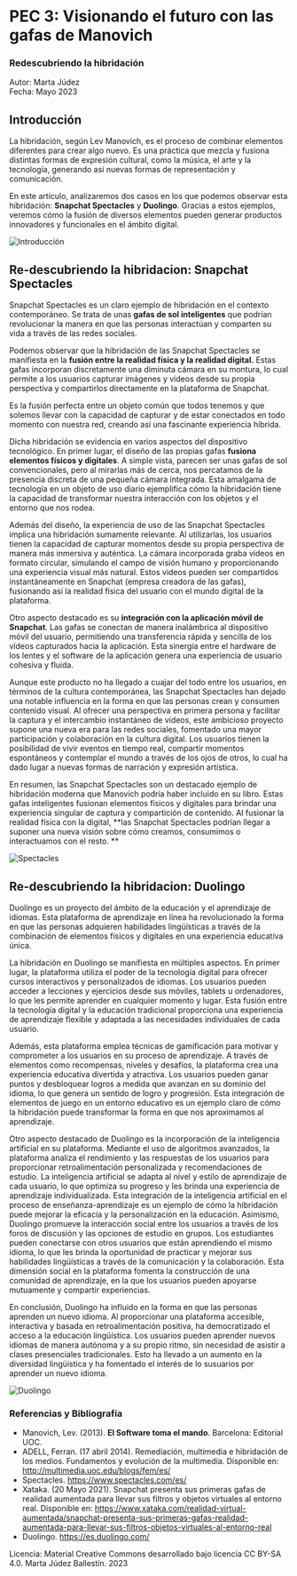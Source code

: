 # PEC 3: Visionando el futuro con las gafas de Manovich
### Redescubriendo la hibridación
 
Autor: Marta Júdez  
Fecha: Mayo 2023


## Introducción

La hibridación, según Lev Manovich, es el proceso de combinar elementos diferentes para crear algo nuevo. Es una práctica que mezcla y fusiona distintas formas de expresión cultural, como la música, el arte y la tecnología, generando así nuevas formas de representación y comunicación.

En este artículo, analizaremos dos casos en los que podemos observar esta hibridación: **Snapchat Spectacles** y **Duolingo**. 
Gracias a estos ejemplos, veremos cómo la fusión de diversos elementos pueden generar productos innovadores y funcionales en el ámbito digital.

![Introducción]([https://img.freepik.com/free-photo/man-hand-holding-virtual-world-with-internet-connection-metaverse-global-business-marketing-banking-financial-pass-thru-application-technology-concept_616485-32.jpg?w=1060&t=st=1684786051~exp=1684786651~hmac=2d401c16d5f9682ffc9786f88a67bf4ae453a4a885968d8f70a8e4fcfe234f7c](https://images.unsplash.com/photo-1496171367470-9ed9a91ea931?ixlib=rb-4.0.3&ixid=M3wxMjA3fDB8MHxwaG90by1wYWdlfHx8fGVufDB8fHx8fA%3D%3D&auto=format&fit=crop&w=1740&q=80))

## Re-descubriendo la hibridacion: Snapchat Spectacles 

Snapchat Spectacles es un claro ejemplo de hibridación en el contexto contemporáneo. Se trata de unas **gafas de sol inteligentes** que podrían revolucionar la manera en que las personas interactúan y comparten su vida a través de las redes sociales.

Podemos observar que la hibridación de las Snapchat Spectacles se manifiesta en la **fusión entre la realidad física y la realidad digital.** Estas gafas incorporan discretamente una diminuta cámara en su montura, lo cual permite a los usuarios capturar imágenes y videos desde su propia perspectiva y compartirlos directamente en la plataforma de Snapchat. 

Es la fusión perfecta entre un objeto común que todos tenemos y que solemos llevar con la capacidad de capturar y de estar conectados en todo momento con nuestra red, creando así una fascinante experiencia híbrida.

Dicha hibridación se evidencia en varios aspectos del dispositivo tecnológico. En primer lugar, el diseño de las propias gafas **fusiona elementos físicos y digitales**. A simple vista, parecen ser unas gafas de sol convencionales, pero al mirarlas más de cerca, nos percatamos de la presencia discreta de una pequeña cámara integrada. Esta amalgama de tecnología en un objeto de uso diario ejemplifica cómo la hibridación tiene la capacidad de transformar nuestra interacción con los objetos y el entorno que nos rodea.

Además del diseño, la experiencia de uso de las Snapchat Spectacles implica una hibridación sumamente relevante. Al utilizarlas, los usuarios tienen la capacidad de capturar momentos desde su propia perspectiva de manera más inmersiva y auténtica. La cámara incorporada graba videos en formato circular, simulando el campo de visión humano y proporcionando una experiencia visual más natural. Estos videos pueden ser compartidos instantáneamente en Snapchat (empresa creadora de las gafas), fusionando así la realidad física del usuario con el mundo digital de la plataforma.

Otro aspecto destacado es su **integración con la aplicación móvil de Snapchat**. Las gafas se conectan de manera inalámbrica al dispositivo móvil del usuario, permitiendo una transferencia rápida y sencilla de los vídeos capturados hacia la aplicación. Esta sinergia entre el hardware de los lentes y el software de la aplicación genera una experiencia de usuario cohesiva y fluida.

Aunque este producto no ha llegado a cuajar del todo entre los usuarios, en términos de la cultura contemporánea, las Snapchat Spectacles han dejado una notable influencia en la forma en que las personas crean y consumen contenido visual. Al ofrecer una perspectiva en primera persona y facilitar la captura y el intercambio instantáneo de vídeos, este ambicioso proyecto supone una nueva era para las redes sociales, fomentado una mayor participación y colaboración en la cultura digital. Los usuarios tienen la posibilidad de vivir eventos en tiempo real, compartir momentos espontáneos y contemplar el mundo a través de los ojos de otros, lo cual ha dado lugar a nuevas formas de narración y expresión artística.

En resumen, las Snapchat Spectacles son un destacado ejemplo de hibridación moderna que Manovich podría haber incluido en su libro. Estas gafas inteligentes fusionan elementos físicos y digitales para brindar una experiencia singular de captura y compartición de contenido. Al fusionar la realidad física con la digital, **las Snapchat Spectacles podrían llegar a suponer una nueva visión sobre cómo creamos, consumimos o interactuamos con el resto. **

![Spectacles]([https://img.freepik.com/free-photo/high-angle-scouts-playing-with-map_23-2149885211.jpg?w=1060&t=st=1684787385~exp=1684787985~hmac=0b0107eb4e58e9ff205024551542403e31dfa9827e1a3ad8ce8bb3598dbd5a9c](https://storage.googleapis.com/spectacles-v3/6b5bcd7414cdddf3e35be5e76a62ac7e9ef89693/Products/module1/DT/Product_Module1_DT_HoverOnModel.webp))


## Re-descubriendo la hibridacion: Duolingo

Duolingo es un proyecto del ámbito de la educación y el aprendizaje de idiomas. Esta plataforma de aprendizaje en línea ha revolucionado la forma en que las personas adquieren habilidades lingüísticas a través de la combinación de elementos físicos y digitales en una experiencia educativa única.

La hibridación en Duolingo se manifiesta en múltiples aspectos. En primer lugar, la plataforma utiliza el poder de la tecnología digital para ofrecer cursos interactivos y personalizados de idiomas. Los usuarios pueden acceder a lecciones y ejercicios desde sus móviles, tablets u ordenadores, lo que les permite aprender en cualquier momento y lugar. Esta fusión entre la tecnología digital y la educación tradicional proporciona una experiencia de aprendizaje flexible y adaptada a las necesidades individuales de cada usuario.

Además, esta plataforma emplea técnicas de gamificación para motivar y comprometer a los usuarios en su proceso de aprendizaje. A través de elementos como recompensas, niveles y desafíos, la plataforma crea una experiencia educativa divertida y atractiva. Los usuarios pueden ganar puntos y desbloquear logros a medida que avanzan en su dominio del idioma, lo que genera un sentido de logro y progresión. Esta integración de elementos de juego en un entorno educativo es un ejemplo claro de cómo la hibridación puede transformar la forma en que nos aproximamos al aprendizaje.

Otro aspecto destacado de Duolingo es la incorporación de la inteligencia artificial en su plataforma. Mediante el uso de algoritmos avanzados, la plataforma analiza el rendimiento y las respuestas de los usuarios para proporcionar retroalimentación personalizada y recomendaciones de estudio. La inteligencia artificial se adapta al nivel y estilo de aprendizaje de cada usuario, lo que optimiza su progreso y les brinda una experiencia de aprendizaje individualizada. Esta integración de la inteligencia artificial en el proceso de enseñanza-aprendizaje es un ejemplo de cómo la hibridación puede mejorar la eficacia y la personalización en la educación.
Asimismo, Duolingo promueve la interacción social entre los usuarios a través de los foros de discusión y las opciones de estudio en grupos. Los estudiantes pueden conectarse con otros usuarios que están aprendiendo el mismo idioma, lo que les brinda la oportunidad de practicar y mejorar sus habilidades lingüísticas a través de la comunicación y la colaboración. Esta dimensión social en la plataforma fomenta la construcción de una comunidad de aprendizaje, en la que los usuarios pueden apoyarse mutuamente y compartir experiencias.

En conclusión, Duolingo ha influido en la forma en que las personas aprenden un nuevo idioma. Al proporcionar una plataforma accesible, interactiva y basada en retroalimentación positiva, ha democratizado el acceso a la educación lingüística. Los usuarios pueden aprender nuevos idiomas de manera autónoma y a su propio ritmo, sin necesidad de asistir a clases presenciales tradicionales. Esto ha llevado a un aumento en la diversidad lingüística y ha fomentado el interés de lo susuarios por aprender un nuevo idioma.

![Duolingo](https://marketing4ecommerce.net/wp-content/uploads/2015/09/duolingo-compressor-1280x720.jpg)


### Referencias y Bibliografía

* Manovich, Lev. (2013). **El Software toma el mando**. Barcelona: Editorial UOC. 
* ADELL, Ferran. (17 abril 2014). Remediación, multimedia e hibridación de los medios. Fundamentos y evolución de la multimedia. Disponible en: http://multimedia.uoc.edu/blogs/fem/es/
* Spectacles. https://www.spectacles.com/es/
* Xataka. (20 Mayo 2021). Snapchat presenta sus primeras gafas de realidad aumentada para llevar sus filtros y objetos virtuales al entorno real. Disponible en: https://www.xataka.com/realidad-virtual-aumentada/snapchat-presenta-sus-primeras-gafas-realidad-aumentada-para-llevar-sus-filtros-objetos-virtuales-al-entorno-real
* Duolingo. https://es.duolingo.com/


Licencia: Material Creative Commons desarrollado bajo licencia CC BY-SA 4.0.
Marta Júdez Ballestín. 2023
